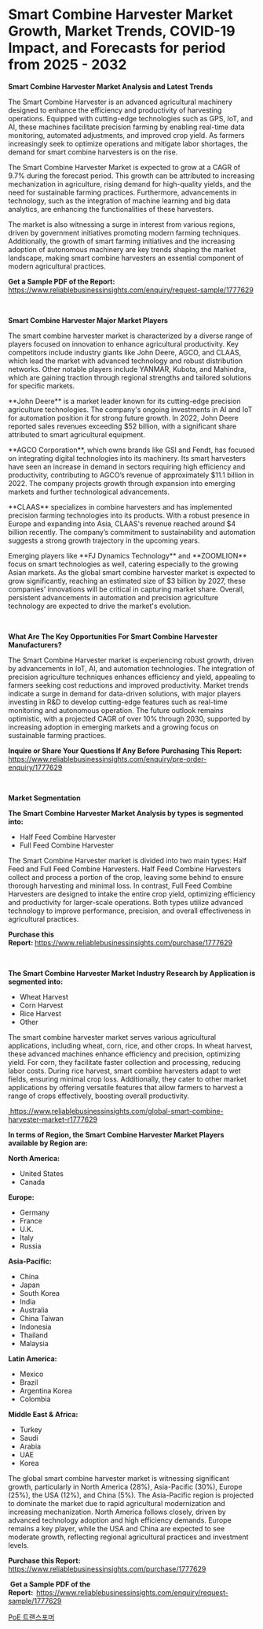 <p><h1>Smart Combine Harvester Market Growth, Market Trends, COVID-19 Impact, and Forecasts for period from 2025 - 2032</h1></p><p><strong>Smart Combine Harvester Market Analysis and Latest Trends</strong></p>
<p><p>The Smart Combine Harvester is an advanced agricultural machinery designed to enhance the efficiency and productivity of harvesting operations. Equipped with cutting-edge technologies such as GPS, IoT, and AI, these machines facilitate precision farming by enabling real-time data monitoring, automated adjustments, and improved crop yield. As farmers increasingly seek to optimize operations and mitigate labor shortages, the demand for smart combine harvesters is on the rise.</p><p>The Smart Combine Harvester Market is expected to grow at a CAGR of 9.7% during the forecast period. This growth can be attributed to increasing mechanization in agriculture, rising demand for high-quality yields, and the need for sustainable farming practices. Furthermore, advancements in technology, such as the integration of machine learning and big data analytics, are enhancing the functionalities of these harvesters.</p><p>The market is also witnessing a surge in interest from various regions, driven by government initiatives promoting modern farming techniques. Additionally, the growth of smart farming initiatives and the increasing adoption of autonomous machinery are key trends shaping the market landscape, making smart combine harvesters an essential component of modern agricultural practices.</p></p>
<p><strong>Get a Sample PDF of the Report:&nbsp;</strong> <a href="https://www.reliablebusinessinsights.com/enquiry/request-sample/1777629?utm_campaign=97&utm_medium=2&utm_source=Github&utm_content=ia&utm_term=27022025&utm_id=smart-combine-harvester">https://www.reliablebusinessinsights.com/enquiry/request-sample/1777629</a></p>
<p>&nbsp;</p>
<p><strong>Smart Combine Harvester Major Market Players</strong></p>
<p><p>The smart combine harvester market is characterized by a diverse range of players focused on innovation to enhance agricultural productivity. Key competitors include industry giants like John Deere, AGCO, and CLAAS, which lead the market with advanced technology and robust distribution networks. Other notable players include YANMAR, Kubota, and Mahindra, which are gaining traction through regional strengths and tailored solutions for specific markets.</p><p>**John Deere** is a market leader known for its cutting-edge precision agriculture technologies. The company's ongoing investments in AI and IoT for automation position it for strong future growth. In 2022, John Deere reported sales revenues exceeding $52 billion, with a significant share attributed to smart agricultural equipment.</p><p>**AGCO Corporation**, which owns brands like GSI and Fendt, has focused on integrating digital technologies into its machinery. Its smart harvesters have seen an increase in demand in sectors requiring high efficiency and productivity, contributing to AGCO’s revenue of approximately $11.1 billion in 2022. The company projects growth through expansion into emerging markets and further technological advancements.</p><p>**CLAAS** specializes in combine harvesters and has implemented precision farming technologies into its products. With a robust presence in Europe and expanding into Asia, CLAAS's revenue reached around $4 billion recently. The company’s commitment to sustainability and automation suggests a strong growth trajectory in the upcoming years.</p><p>Emerging players like **FJ Dynamics Technology** and **ZOOMLION** focus on smart technologies as well, catering especially to the growing Asian markets. As the global smart combine harvester market is expected to grow significantly, reaching an estimated size of $3 billion by 2027, these companies’ innovations will be critical in capturing market share. Overall, persistent advancements in automation and precision agriculture technology are expected to drive the market's evolution.</p></p>
<p>&nbsp;</p>
<p><strong>What Are The Key Opportunities For Smart Combine Harvester Manufacturers?</strong></p>
<p><p>The Smart Combine Harvester market is experiencing robust growth, driven by advancements in IoT, AI, and automation technologies. The integration of precision agriculture techniques enhances efficiency and yield, appealing to farmers seeking cost reductions and improved productivity. Market trends indicate a surge in demand for data-driven solutions, with major players investing in R&D to develop cutting-edge features such as real-time monitoring and autonomous operation. The future outlook remains optimistic, with a projected CAGR of over 10% through 2030, supported by increasing adoption in emerging markets and a growing focus on sustainable farming practices.</p></p>
<p><strong>Inquire or Share Your Questions If Any Before Purchasing This Report:</strong> <a href="https://www.reliablebusinessinsights.com/enquiry/pre-order-enquiry/1777629?utm_campaign=97&utm_medium=2&utm_source=Github&utm_content=ia&utm_term=27022025&utm_id=smart-combine-harvester">https://www.reliablebusinessinsights.com/enquiry/pre-order-enquiry/1777629</a></p>
<p>&nbsp;</p>
<p><strong>Market Segmentation</strong></p>
<p><strong>The Smart Combine Harvester Market Analysis by types is segmented into:</strong></p>
<p><ul><li>Half Feed Combine Harvester</li><li>Full Feed Combine Harvester</li></ul></p>
<p><p>The Smart Combine Harvester market is divided into two main types: Half Feed and Full Feed Combine Harvesters. Half Feed Combine Harvesters collect and process a portion of the crop, leaving some behind to ensure thorough harvesting and minimal loss. In contrast, Full Feed Combine Harvesters are designed to intake the entire crop yield, optimizing efficiency and productivity for larger-scale operations. Both types utilize advanced technology to improve performance, precision, and overall effectiveness in agricultural practices.</p></p>
<p><strong>Purchase this Report:&nbsp;</strong><a href="https://www.reliablebusinessinsights.com/purchase/1777629?utm_campaign=97&utm_medium=2&utm_source=Github&utm_content=ia&utm_term=27022025&utm_id=smart-combine-harvester">https://www.reliablebusinessinsights.com/purchase/1777629</a></p>
<p>&nbsp;</p>
<p><strong>The Smart Combine Harvester Market Industry Research by Application is segmented into:</strong></p>
<p><ul><li>Wheat Harvest</li><li>Corn Harvest</li><li>Rice Harvest</li><li>Other</li></ul></p>
<p><p>The smart combine harvester market serves various agricultural applications, including wheat, corn, rice, and other crops. In wheat harvest, these advanced machines enhance efficiency and precision, optimizing yield. For corn, they facilitate faster collection and processing, reducing labor costs. During rice harvest, smart combine harvesters adapt to wet fields, ensuring minimal crop loss. Additionally, they cater to other market applications by offering versatile features that allow farmers to harvest a range of crops effectively, boosting overall productivity.</p></p>
<p><a href="https://www.reliablebusinessinsights.com/global-smart-combine-harvester-market-r1777629?utm_campaign=97&utm_medium=2&utm_source=Github&utm_content=ia&utm_term=27022025&utm_id=smart-combine-harvester">&nbsp;https://www.reliablebusinessinsights.com/global-smart-combine-harvester-market-r1777629</a></p>
<p><strong>In terms of Region, the Smart Combine Harvester Market Players available by Region are:</strong></p>
<p>
    <p> <strong> North America: </strong>
        <ul>
            <li>United States</li>
            <li>Canada</li>
        </ul>
        </p> 
    <p> <strong> Europe: </strong>
        <ul>
            <li>Germany</li>
            <li>France</li>
            <li>U.K.</li>
            <li>Italy</li>
            <li>Russia</li>
        </ul>
        </p> 
    <p> <strong> Asia-Pacific: </strong>
        <ul>
            <li>China</li>
            <li>Japan</li>
            <li>South Korea</li>
            <li>India</li>
            <li>Australia</li>
            <li>China Taiwan</li>
            <li>Indonesia</li>
            <li>Thailand</li>
            <li>Malaysia</li>
        </ul>
        </p> 
    <p> <strong> Latin America: </strong>
        <ul>
            <li>Mexico</li>
            <li>Brazil</li>
            <li>Argentina Korea</li>
            <li>Colombia</li>
        </ul>
        </p> 
    <p> <strong> Middle East & Africa: </strong>
        <ul>
            <li>Turkey</li>
            <li>Saudi</li>
            <li>Arabia</li>
            <li>UAE</li>
            <li>Korea</li>
        </ul>
    </p>
    </p>
<p><p>The global smart combine harvester market is witnessing significant growth, particularly in North America (28%), Asia-Pacific (30%), Europe (25%), the USA (12%), and China (5%). The Asia-Pacific region is projected to dominate the market due to rapid agricultural modernization and increasing mechanization. North America follows closely, driven by advanced technology adoption and high efficiency demands. Europe remains a key player, while the USA and China are expected to see moderate growth, reflecting regional agricultural practices and investment levels.</p></p>
<p><strong>Purchase this Report: </strong><a href="https://www.reliablebusinessinsights.com/purchase/1777629?utm_campaign=97&utm_medium=2&utm_source=Github&utm_content=ia&utm_term=27022025&utm_id=smart-combine-harvester">https://www.reliablebusinessinsights.com/purchase/1777629</a></p>
<p>&nbsp;<strong>Get a Sample PDF of the Report:&nbsp;&nbsp;</strong><a href="https://www.reliablebusinessinsights.com/enquiry/request-sample/1777629?utm_campaign=97&utm_medium=2&utm_source=Github&utm_content=ia&utm_term=27022025&utm_id=smart-combine-harvester">https://www.reliablebusinessinsights.com/enquiry/request-sample/1777629</a></p>
<p><strong></strong></p>
<p><p><a href="https://github.com/sougarounis/Market-Research-Report-List-7/blob/main/269499940680.md?utm_campaign=97&utm_medium=2&utm_source=Github&utm_content=ia&utm_term=27022025&utm_id=smart-combine-harvester">PoE 트랜스포머</a></p></p>